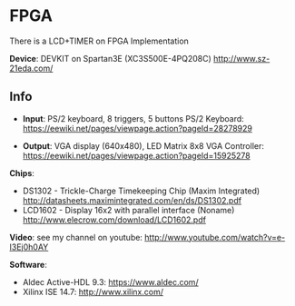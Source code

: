 # FPGA
There is a LCD+TIMER on FPGA Implementation

**Device**: DEVKIT on Spartan3E (XC3S500E-4PQ208C)
	http://www.sz-21eda.com/

## Info
* **Input**: PS/2 keyboard, 8 triggers, 5 buttons
PS/2 Keyboard:
	https://eewiki.net/pages/viewpage.action?pageId=28278929

* **Output**: VGA display (640x480), LED Matrix 8x8
VGA Controller:
	https://eewiki.net/pages/viewpage.action?pageId=15925278 
 
**Chips**: 
* DS1302  - Trickle-Charge Timekeeping Chip (Maxim Integrated)
        http://datasheets.maximintegrated.com/en/ds/DS1302.pdf
* LCD1602 - Display 16x2 with parallel interface (Noname)
        http://www.elecrow.com/download/LCD1602.pdf
 
**Video**: see my channel on youtube: http://www.youtube.com/watch?v=e-I3Ej0h0AY

**Software**:
* Aldec Active-HDL 9.3: 
	https://www.aldec.com/
* Xilinx ISE 14.7: 
	http://www.xilinx.com/
